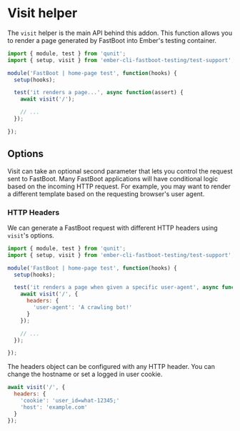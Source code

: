# Visit helper

The `visit` helper is the main API behind this addon. This function allows you to render a page generated by FastBoot into Ember's testing container.

```js
import { module, test } from 'qunit';
import { setup, visit } from 'ember-cli-fastboot-testing/test-support';

module('FastBoot | home-page test', function(hooks) {
  setup(hooks);

  test('it renders a page...', async function(assert) {
    await visit('/');

    // ...
  });

});
```

## Options

Visit can take an optional second parameter that lets you control the request sent to FastBoot. Many FastBoot applications will have conditional logic based on the incoming HTTP request. For example, you may want to render a different template based on the requesting browser's user agent.

### HTTP Headers

We can generate a FastBoot request with different HTTP headers using `visit`'s options.

```js
import { module, test } from 'qunit';
import { setup, visit } from 'ember-cli-fastboot-testing/test-support';

module('FastBoot | home-page test', function(hooks) {
  setup(hooks);

  test('it renders a page when given a specific user-agent', async function(assert) {
    await visit('/', {
      headers: {
        'user-agent': 'A crawling bot!'
      }
    });

    // ...
  });

});
```

The headers object can be configured with any HTTP header. You can change the hostname or set a logged in user cookie.

```js
await visit('/', {
  headers: {
    'cookie': 'user_id=what-12345;'
    'host': 'example.com'
  }
});
```
